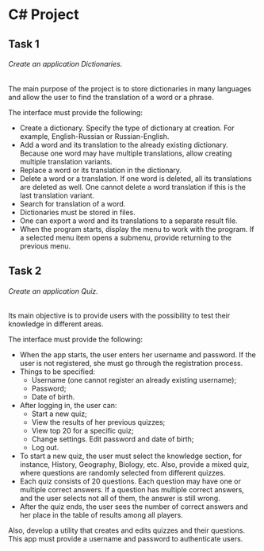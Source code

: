 # C# Project

## Task 1

###### Create an application Dictionaries.
The main purpose of the project is to store dictionaries in many languages and allow the user to find the translation of a word or a phrase.

The interface must provide the following:
  - Create a dictionary. Specify the type of dictionary at creation. For example, English-Russian or Russian-English.
  - Add a word and its translation to the already existing dictionary. Because one word may have multiple translations, allow creating multiple translation variants.
  - Replace a word or its translation in the dictionary.
  - Delete a word or a translation. If one word is deleted, all its translations are deleted as well. One cannot delete a word translation if this is the last translation variant.
  - Search for translation of a word.
  - Dictionaries must be stored in files.
  - One can export a word and its translations to a separate result file.
  - When the program starts, display the menu to work with the program. If a selected menu item opens a submenu, provide returning to the previous menu.

## Task 2

###### Create an application Quiz.
Its main objective is to provide users with the possibility to test their knowledge in different areas.

The interface must provide the following:
  - When the app starts, the user enters her username and password. If the user is not registered, she must go through the registration process.
  - Things to be specified:
    * Username (one cannot register an already existing username);
    * Password;
    * Date of birth.
  - After logging in, the user can:
    * Start a new quiz;
    * View the results of her previous quizzes;
    * View top 20 for a specific quiz;
    * Change settings. Edit password and date of birth;
    * Log out.
  - To start a new quiz, the user must select the knowledge section, for instance, History, Geography, Biology, etc. Also, provide a mixed quiz, where questions are randomly selected from different quizzes.
  - Each quiz consists of 20 questions. Each question may have one or multiple correct answers. If a question has multiple correct answers, and the user selects not all of    them, the answer is still wrong.
  - After the quiz ends, the user sees the number of correct answers and her place in the table of results among all players. 
  
  Also, develop a utility that creates and edits quizzes and their questions. This app must provide a username and password to authenticate users.
